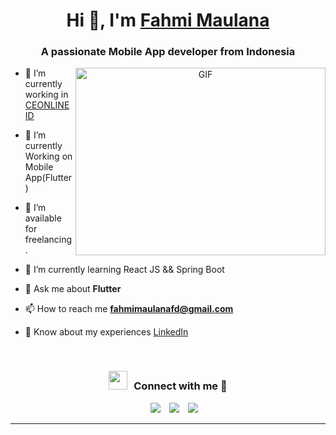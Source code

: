 <h1 align="center">Hi 👋, I'm <a href="https://github.com/FahmiMaulana5" target="blank">
Fahmi Maulana</a></h1>
<h3 align="center">A passionate Mobile App developer from Indonesia</h3>


<a target="_blank" align="center">
  <img align="right" top="500" height="300" width="400" alt="GIF" src="https://media.giphy.com/media/SWoSkN6DxTszqIKEqv/giphy.gif">
</a>

- 🔭 I’m currently working in <a href="https://github.com/CeonlineId" target="blank">CEONLINE ID</a>

- 🌱 I’m currently Working on Mobile App(Flutter)

- 🤝 I’m available for freelancing.

- 🌱 I’m currently learning React JS && Spring Boot

- 💬 Ask me about **Flutter**

- 📫 How to reach me **fahmimaulanafd@gmail.com**

- 📄 Know about my experiences <a href="https://www.linkedin.com/in/fahmi-maulana-668828278/" target="blank">LinkedIn</a>
<br/>
<h3 align="center" > <img src="https://media.giphy.com/media/iY8CRBdQXODJSCERIr/giphy.gif" width="30" height="30" style="margin-right: 10px;">Connect with me 🤝 </h3>

<p align="center">

 <div align="center"  class="icons-social" style="margin-left: 10px;">
        <a style="margin-left: 10px;"  target="_blank" href="https://www.linkedin.com/in/fahmi-maulana-668828278/">
			<img src="https://img.icons8.com/doodle/40/000000/linkedin--v2.png"></a>
        <a style="margin-left: 10px;" target="_blank" href="https://github.com/fahmimaulana5">
		<img src="https://img.icons8.com/doodle/40/000000/github--v1.png"></a>
        <a style="margin-left: 10px;" target="_blank" href="https://instagram.com/fhmmla">
			<img src="https://img.icons8.com/doodle/40/000000/instagram-new--v2.png"></a>
      </div>

</p>

---
